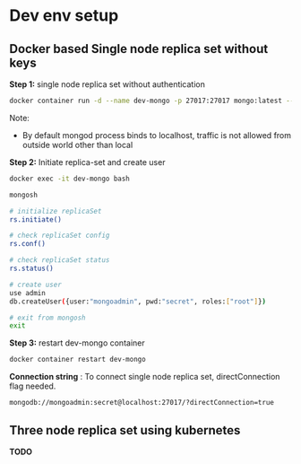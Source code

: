 # Dev env setup

## Docker based Single node replica set without keys

**Step 1:** single node replica set without authentication

```sh
docker container run -d --name dev-mongo -p 27017:27017 mongo:latest --replSet devReplicaSet 
```

Note:

- By default mongod process binds to localhost, traffic is not allowed from outside world other than local

**Step 2:** Initiate replica-set and create user

```sh
docker exec -it dev-mongo bash

mongosh

# initialize replicaSet
rs.initiate()

# check replicaSet config
rs.conf()

# check replicaSet status
rs.status()

# create user
use admin
db.createUser({user:"mongoadmin", pwd:"secret", roles:["root"]})

# exit from mongosh
exit
```

**Step 3:** restart dev-mongo container

```sh
docker container restart dev-mongo 
```

**Connection string** :
To connect single node replica set, directConnection flag needed.

    mongodb://mongoadmin:secret@localhost:27017/?directConnection=true

## Three node replica set using kubernetes

**TODO**
